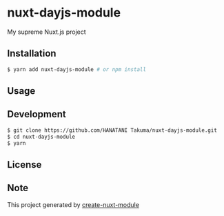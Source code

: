 # nuxt-dayjs-module

My supreme Nuxt.js project

## Installation

```bash
$ yarn add nuxt-dayjs-module # or npm install
```

## Usage

## Development

```bash
$ git clone https://github.com/HANATANI Takuma/nuxt-dayjs-module.git
$ cd nuxt-dayjs-module
$ yarn
```

## License

## Note

This project generated by [create-nuxt-module](https://github.com/potato4d/create-nuxt-module)
